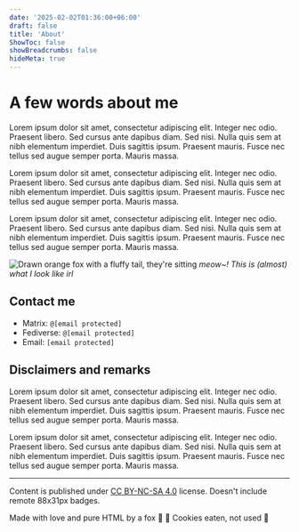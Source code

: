 ```yaml
---
date: '2025-02-02T01:36:00+06:00'
draft: false
title: 'About'
ShowToc: false
showBreadcrumbs: false
hideMeta: true
---
```


# A few words about me

Lorem ipsum dolor sit amet, consectetur adipiscing elit. Integer nec odio. Praesent libero. Sed cursus ante dapibus diam. Sed nisi. Nulla quis sem at nibh elementum imperdiet. Duis sagittis ipsum. Praesent mauris. Fusce nec tellus sed augue semper porta. Mauris massa. 

Lorem ipsum dolor sit amet, consectetur adipiscing elit. Integer nec odio. Praesent libero. Sed cursus ante dapibus diam. Sed nisi. Nulla quis sem at nibh elementum imperdiet. Duis sagittis ipsum. Praesent mauris. Fusce nec tellus sed augue semper porta. Mauris massa. 

Lorem ipsum dolor sit amet, consectetur adipiscing elit. Integer nec odio. Praesent libero. Sed cursus ante dapibus diam. Sed nisi. Nulla quis sem at nibh elementum imperdiet. Duis sagittis ipsum. Praesent mauris. Fusce nec tellus sed augue semper porta. Mauris massa. 

![Drawn orange fox with a fluffy tail, they're sitting](../assets/fox.webp)
*meow~! This is (almost) what I look like irl*

## Contact me

- Matrix: `@[email protected]`
- Fediverse: `@[email protected]`
- Email: `[email protected]`

## Disclaimers and remarks

Lorem ipsum dolor sit amet, consectetur adipiscing elit. Integer nec odio. Praesent libero. Sed cursus ante dapibus diam. Sed nisi. Nulla quis sem at nibh elementum imperdiet. Duis sagittis ipsum. Praesent mauris. Fusce nec tellus sed augue semper porta. Mauris massa. 

Lorem ipsum dolor sit amet, consectetur adipiscing elit. Integer nec odio. Praesent libero. Sed cursus ante dapibus diam. Sed nisi. Nulla quis sem at nibh elementum imperdiet. Duis sagittis ipsum. Praesent mauris. Fusce nec tellus sed augue semper porta. Mauris massa. 

---

Content is published under [CC BY-NC-SA 4.0](https://creativecommons.org/licenses/by-nc-sa/4.0/) license. Doesn't include remote 88x31px badges.

Made with love and pure HTML by a fox 🦊 🧡 Cookies eaten, not used 🍪
